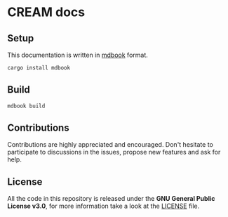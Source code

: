 # CREAM docs

## Setup

This documentation is written in [mdbook](https://github.com/rust-lang/mdBook) format.

```bash
cargo install mdbook
```

## Build

```bash
mdbook build
```

## Contributions

Contributions are highly appreciated and encouraged. Don't hesitate to participate to discussions in the issues, propose new features and ask for help.

## License

All the code in this repository is released under the **GNU General Public License v3.0**, for more information take a look at the [LICENSE](./LICENSE) file.
